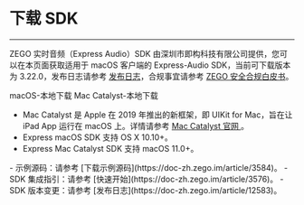 # 下载 SDK

- - -

ZEGO 实时音频（Express Audio）SDK 由深圳市即构科技有限公司提供，您可以在本页面获取适用于 macOS 客户端的 Express-Audio SDK，当前可下载版本为 3.22.0，发布日志请参考 [发布日志](https://doc-zh.zego.im/article/12583)，合规事宜请参考 [ZEGO 安全合规白皮书](/policies-and-agreements/zego-security-and-compliance-white-paper)。

<CardGroup cols={2}>
<Card title="Express-Audio SDK v3.22.0" href="https://artifact-sdk.zego.im/rtc/ZegoExpressAudio/mac/ZegoExpressAudio-mac-shared-objc.zip">
macOS-本地下载
</Card>   
<Card title="Express-Audio SDK v3.22.0"  href="https://artifact-sdk.zego.im/rtc/ZegoExpressAudio/ios/ZegoExpressAudio-ios-shared-objc.zip" target="_blank">
Mac Catalyst-本地下载
</Card>
</CardGroup>

- Mac Catalyst 是 Apple 在 2019 年推出的新框架，即 UIKit for Mac，旨在让 iPad App 运行在 macOS 上。详情请参考 [Mac Catalyst 官网 ](https://developer.apple.com/mac-catalyst/)。
- Express macOS SDK 支持 OS X 10.10+。
- Express Mac Catalyst SDK 支持 macOS 11.0+。


<Note title="说明">
- 示例源码：请参考 [下载示例源码](https://doc-zh.zego.im/article/3584)。
- SDK 集成指引：请参考 [快速开始](https://doc-zh.zego.im/article/3576)。
- SDK 版本变更：请参考 [发布日志](https://doc-zh.zego.im/article/12583)。
</Note>

